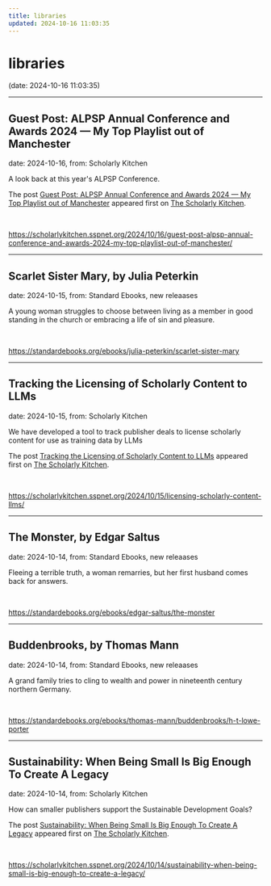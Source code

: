 ```yaml
---
title: libraries
updated: 2024-10-16 11:03:35
---
```


# libraries

(date: 2024-10-16 11:03:35)

---

## Guest Post: ALPSP Annual Conference and Awards 2024 — My Top Playlist out of Manchester

date: 2024-10-16, from: Scholarly Kitchen

<p>A look back at this year's ALPSP Conference.</p>
<p>The post <a href="https://scholarlykitchen.sspnet.org/2024/10/16/guest-post-alpsp-annual-conference-and-awards-2024-my-top-playlist-out-of-manchester/">Guest Post: ALPSP Annual Conference and Awards 2024 &#8212; My Top Playlist out of Manchester</a> appeared first on <a href="https://scholarlykitchen.sspnet.org">The Scholarly Kitchen</a>.</p>
 

<br> 

<https://scholarlykitchen.sspnet.org/2024/10/16/guest-post-alpsp-annual-conference-and-awards-2024-my-top-playlist-out-of-manchester/>

---

## Scarlet Sister Mary, by Julia Peterkin

date: 2024-10-15, from: Standard Ebooks, new releaases

A young woman struggles to choose between living as a member in good standing in the church or embracing a life of sin and pleasure. 

<br> 

<https://standardebooks.org/ebooks/julia-peterkin/scarlet-sister-mary>

---

## Tracking the Licensing of Scholarly Content to LLMs

date: 2024-10-15, from: Scholarly Kitchen

<p>We have developed a tool to track publisher deals to license scholarly content for use as training data by LLMs</p>
<p>The post <a href="https://scholarlykitchen.sspnet.org/2024/10/15/licensing-scholarly-content-llms/">Tracking the Licensing of Scholarly Content to LLMs</a> appeared first on <a href="https://scholarlykitchen.sspnet.org">The Scholarly Kitchen</a>.</p>
 

<br> 

<https://scholarlykitchen.sspnet.org/2024/10/15/licensing-scholarly-content-llms/>

---

## The Monster, by Edgar Saltus

date: 2024-10-14, from: Standard Ebooks, new releaases

Fleeing a terrible truth, a woman remarries, but her first husband comes back for answers. 

<br> 

<https://standardebooks.org/ebooks/edgar-saltus/the-monster>

---

## Buddenbrooks, by Thomas Mann

date: 2024-10-14, from: Standard Ebooks, new releaases

A grand family tries to cling to wealth and power in nineteenth century northern Germany. 

<br> 

<https://standardebooks.org/ebooks/thomas-mann/buddenbrooks/h-t-lowe-porter>

---

## Sustainability: When Being Small Is Big Enough To Create A Legacy

date: 2024-10-14, from: Scholarly Kitchen

<p>How can smaller publishers support the Sustainable Development Goals?</p>
<p>The post <a href="https://scholarlykitchen.sspnet.org/2024/10/14/sustainability-when-being-small-is-big-enough-to-create-a-legacy/">Sustainability: When Being Small Is Big Enough To Create A Legacy</a> appeared first on <a href="https://scholarlykitchen.sspnet.org">The Scholarly Kitchen</a>.</p>
 

<br> 

<https://scholarlykitchen.sspnet.org/2024/10/14/sustainability-when-being-small-is-big-enough-to-create-a-legacy/>

